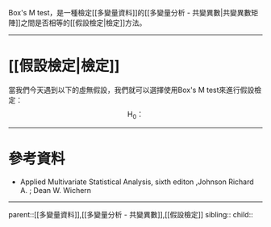 Box's M test，是一種檢定[[多變量資料]]的[[多變量分析 - 共變異數|共變異數矩陣]]之間是否相等的[[假設檢定|檢定]]方法。
- - -
# [[假設檢定|檢定]]
當我們今天遇到以下的虛無假設，我們就可以選擇使用Box's M test來進行假設檢定：
$$
\text{H}_0：
$$
- - -
# 參考資料
- Applied Multivariate Statistical Analysis, sixth editon ,Johnson Richard A. ;  Dean W. Wichern
- - -
parent::[[多變量資料]],[[多變量分析 - 共變異數]],[[假設檢定]]
sibling::
child::